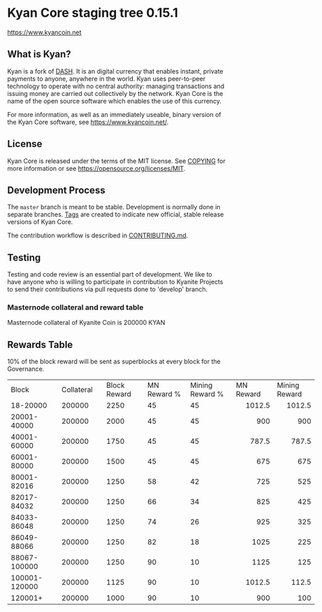 Kyan Core staging tree 0.15.1
===========================

https://www.kyancoin.net


What is Kyan?
-------------

Kyan is a fork of [DASH](https://github.com/dashpay/dash). 
It is an digital currency that enables instant, private
payments to anyone, anywhere in the world. Kyan uses peer-to-peer technology
to operate with no central authority: managing transactions and issuing money
are carried out collectively by the network. Kyan Core is the name of the open
source software which enables the use of this currency.

For more information, as well as an immediately useable, binary version of
the Kyan Core software, see https://www.kyancoin.net/.


License
-------

Kyan Core is released under the terms of the MIT license. See [COPYING](COPYING) for more
information or see https://opensource.org/licenses/MIT.

Development Process
-------------------

The `master` branch is meant to be stable. Development is normally done in separate branches.
[Tags](https://github.com/kyancoin/kyan/tags) are created to indicate new official,
stable release versions of Kyan Core.

The contribution workflow is described in [CONTRIBUTING.md](CONTRIBUTING.md).

Testing
-------

Testing and code review is an essential part of development. 
We like to have anyone who is willing to participate in contribution to Kyanite Projects to send their contributions via pull requests done to 'develop' branch.

### Masternode collateral and reward table
Masternode collateral of Kyanite Coin is 200000 KYAN

Rewards Table
-------------
10% of the block reward will be sent as superblocks at every block for the Governance.

<table border=0 cellpadding=0 cellspacing=0 width=701 class=xl6553517252
style='border-collapse:collapse;table-layout:fixed;width:528pt'>
	<col class=xl6553517252 width=139 style='mso-width-source:userset;mso-width-alt:
	4785;width:104pt'>
	<col class=xl6553517252 width=107 span=2 style='mso-width-source:userset;
	mso-width-alt:3702;width:81pt'>
	<col class=xl6553517252 width=134 style='mso-width-source:userset;mso-width-alt:
	4608;width:100pt'>
	<col class=xl6553517252 width=107 span=2 style='mso-width-source:userset;
	mso-width-alt:3702;width:81pt'>
	<tr height=21 style='mso-height-source:userset;height:15.75pt'>
		<td height=21 class=xl6317252 width=150 style='height:15.75pt;width:104pt'>Block</td>
		<td class=xl6317252 width=107 style='width:81pt'>Collateral</td>
		<td class=xl6317252 width=107 style='width:81pt'>Block Reward</td>
		<td class=xl6317252 width=107 style='width:81pt'>MN Reward %</td>
		<td class=xl6317252 width=134 style='width:100pt'>Mining Reward %</td>
		<td class=xl6317252 width=107 style='width:81pt'>MN Reward</td>
		<td class=xl6317252 width=107 style='width:81pt'>Mining Reward</td>
	</tr>
	<tr height=21 style='mso-height-source:userset;height:15.75pt'>
		<td height=21 class=xl6417252 style='height:15.75pt'>18-20000</td>
		<td class=xl6517252>200000</td>
		<td class=xl6617252>2250</td>
		<td class=xl6617252>45</td>
		<td class=xl6617252>45</td>
		<td class=xl6717252 align=right>1012.5</td>
		<td class=xl6817252 align=right>1012.5</td>
	</tr>
	<tr height=21 style='mso-height-source:userset;height:15.75pt'>
		<td height=21 class=xl6417252 style='height:15.75pt'>20001-40000</td>
		<td class=xl6517252>200000</td>
		<td class=xl6617252>2000</td>
		<td class=xl6617252>45</td>
		<td class=xl6617252>45</td>
		<td class=xl6717252 align=right>900</td>
		<td class=xl6817252 align=right>900</td>
	</tr>
	<tr height=21 style='mso-height-source:userset;height:15.75pt'>
		<td height=21 class=xl6417252 style='height:15.75pt'>40001-60000</td>
		<td class=xl6517252>200000</td>
		<td class=xl6617252>1750</td>
		<td class=xl6617252>45</td>
		<td class=xl6617252>45</td>
		<td class=xl6717252 align=right>787.5</td>
		<td class=xl6817252 align=right>787.5</td>
	</tr>
	<tr height=21 style='mso-height-source:userset;height:15.75pt'>
		<td height=21 class=xl6417252 style='height:15.75pt'>60001-80000</td>
		<td class=xl6517252>200000</td>
		<td class=xl6617252>1500</td>
		<td class=xl6617252>45</td>
		<td class=xl6617252>45</td>
		<td class=xl6717252 align=right>675</td>
		<td class=xl6817252 align=right>675</td>
	</tr>
	<tr height=21 style='mso-height-source:userset;height:15.75pt'>
		<td height=21 class=xl6417252 style='height:15.75pt'>80001-82016</td>
		<td class=xl6517252>200000</td>
		<td class=xl6617252>1250</td>
		<td class=xl6617252>58</td>
		<td class=xl6617252>42</td>
		<td class=xl6717252 align=right>725</td>
		<td class=xl6817252 align=right>525</td>
	</tr>
	<tr height=21 style='mso-height-source:userset;height:15.75pt'>
		<td height=21 class=xl6417252 style='height:15.75pt'>82017-84032</td>
		<td class=xl6517252>200000</td>
		<td class=xl6617252>1250</td>
		<td class=xl6617252>66</td>
		<td class=xl6617252>34</td>
		<td class=xl6717252 align=right>825</td>
		<td class=xl6817252 align=right>425</td>
	</tr>
	<tr height=21 style='mso-height-source:userset;height:15.75pt'>
		<td height=21 class=xl6417252 style='height:15.75pt'>84033-86048</td>
		<td class=xl6517252>200000</td>
		<td class=xl6617252>1250</td>
		<td class=xl6617252>74</td>
		<td class=xl6617252>26</td>
		<td class=xl6717252 align=right>925</td>
		<td class=xl6817252 align=right>325</td>
	</tr>
	<tr height=21 style='mso-height-source:userset;height:15.75pt'>
		<td height=21 class=xl6417252 style='height:15.75pt'>86049-88066</td>
		<td class=xl6517252>200000</td>
		<td class=xl6617252>1250</td>
		<td class=xl6617252>82</td>
		<td class=xl6617252>18</td>
		<td class=xl6717252 align=right>1025</td>
		<td class=xl6817252 align=right>225</td>
	</tr>
	<tr height=21 style='mso-height-source:userset;height:15.75pt'>
		<td height=21 class=xl6417252 style='height:15.75pt'>88067-100000</td>
		<td class=xl6517252>200000</td>
		<td class=xl6617252>1250</td>
		<td class=xl6617252>90</td>
		<td class=xl6617252>10</td>
		<td class=xl6717252 align=right>1125</td>
		<td class=xl6817252 align=right>125</td>
	</tr>
	<tr height=21 style='mso-height-source:userset;height:15.75pt'>
		<td height=21 class=xl6417252 style='height:15.75pt'>100001-120000</td>
		<td class=xl6517252>200000</td>
		<td class=xl6617252>1125</td>
		<td class=xl6617252>90</td>
		<td class=xl6617252>10</td>
		<td class=xl6717252 align=right>1012.5</td>
		<td class=xl6817252 align=right>112.5</td>
	</tr>
	<tr height=21 style='mso-height-source:userset;height:15.75pt'>
		<td height=21 class=xl6417252 style='height:15.75pt'>120001+</td>
		<td class=xl6517252>200000</td>
		<td class=xl6617252>1000</td>
		<td class=xl6617252>90</td>
		<td class=xl6617252>10</td>
		<td class=xl6717252 align=right>900</td>
		<td class=xl6817252 align=right>100</td>
	</tr>
</table>
